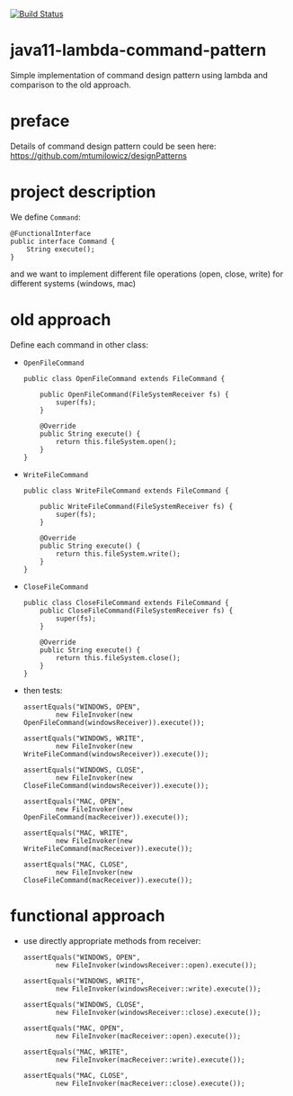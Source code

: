 [![Build Status](https://travis-ci.com/mtumilowicz/java11-lambda-command-pattern.svg?branch=master)](https://travis-ci.com/mtumilowicz/java11-lambda-command-pattern)

# java11-lambda-command-pattern
Simple implementation of command design pattern using lambda and comparison to the old approach.

# preface
Details of command design pattern could be seen here: 
https://github.com/mtumilowicz/designPatterns

# project description
We define `Command`:
```
@FunctionalInterface
public interface Command {
    String execute();
}
```
and we want to implement different file operations 
(open, close, write) for different systems (windows, mac)

# old approach
Define each command in other class:
* `OpenFileCommand`
    ```
    public class OpenFileCommand extends FileCommand {
    
        public OpenFileCommand(FileSystemReceiver fs) {
            super(fs);
        }
    
        @Override
        public String execute() {
            return this.fileSystem.open();
        }
    }
    ```
* `WriteFileCommand`
    ```
    public class WriteFileCommand extends FileCommand {
        
        public WriteFileCommand(FileSystemReceiver fs) {
            super(fs);
        }
    
        @Override
        public String execute() {
            return this.fileSystem.write();
        }
    }
    ```
* `CloseFileCommand`
    ```
    public class CloseFileCommand extends FileCommand {
        public CloseFileCommand(FileSystemReceiver fs) {
            super(fs);
        }
    
        @Override
        public String execute() {
            return this.fileSystem.close();
        }
    }
    ```
* then tests:
    ```
    assertEquals("WINDOWS, OPEN", 
            new FileInvoker(new OpenFileCommand(windowsReceiver)).execute());
            
    assertEquals("WINDOWS, WRITE", 
            new FileInvoker(new WriteFileCommand(windowsReceiver)).execute());
            
    assertEquals("WINDOWS, CLOSE", 
            new FileInvoker(new CloseFileCommand(windowsReceiver)).execute());
            
    assertEquals("MAC, OPEN", 
            new FileInvoker(new OpenFileCommand(macReceiver)).execute());
            
    assertEquals("MAC, WRITE", 
            new FileInvoker(new WriteFileCommand(macReceiver)).execute());
            
    assertEquals("MAC, CLOSE", 
            new FileInvoker(new CloseFileCommand(macReceiver)).execute());                         
    ```
# functional approach
* use directly appropriate methods from receiver:
    ```
    assertEquals("WINDOWS, OPEN",
            new FileInvoker(windowsReceiver::open).execute());
            
    assertEquals("WINDOWS, WRITE",
            new FileInvoker(windowsReceiver::write).execute());

    assertEquals("WINDOWS, CLOSE",
            new FileInvoker(windowsReceiver::close).execute());

    assertEquals("MAC, OPEN",
            new FileInvoker(macReceiver::open).execute());

    assertEquals("MAC, WRITE",
            new FileInvoker(macReceiver::write).execute());

    assertEquals("MAC, CLOSE",
            new FileInvoker(macReceiver::close).execute());
    ```